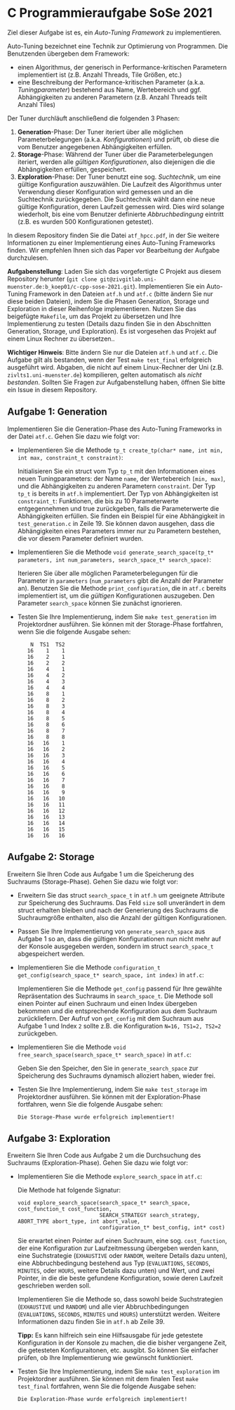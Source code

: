 # C Programmieraufgabe SoSe 2021

Ziel dieser Aufgabe ist es, ein _Auto-Tuning Framework_ zu implementieren.

Auto-Tuning bezeichnet eine Technik zur Optimierung von Programmen. Die Benutzenden übergeben dem Framework:

- einen Algorithmus, der generisch in Performance-kritischen Parametern implementiert ist (z.B. Anzahl Threads, Tile Größen, etc.)
- eine Beschreibung der Performance-kritischen Parameter (a.k.a. _Tuningparameter_) bestehend aus Name, Wertebereich und ggf. Abhängigkeiten zu anderen Parametern (z.B. Anzahl Threads teilt Anzahl Tiles)

Der Tuner durchläuft anschließend die folgenden 3 Phasen:
1. **Generation**-Phase:  Der Tuner iteriert über alle möglichen Parameterbelegungen (a.k.a. _Konfigurationen_) und prüft, ob diese die vom Benutzer angegebenen Abhängigkeiten erfüllen.
2. **Storage**-Phase:     Während der Tuner über die Parameterbelegungen iteriert, werden alle _gültigen Konfigurationen_, also diejenigen die die Abhängigkeiten erfüllen, gespeichert.
3. **Exploration**-Phase: Der Tuner benutzt eine sog. _Suchtechnik_, um eine gültige Konfiguration auszuwählen. Die Laufzeit des Algorithmus unter Verwendung dieser Konfiguration wird gemessen und an die Suchtechnik zurückgegeben. Die Suchtechnik wählt dann eine neue gültige Konfiguration, deren Laufzeit gemessen wird. Dies wird solange wiederholt, bis eine vom Benutzer definierte _Abbruchbedingung_ eintritt (z.B. es wurden 500 Konfigurationen getestet).

In diesem Repository finden Sie die Datei `atf_hpcc.pdf`, in der Sie weitere Informationen zu einer Implementierung eines Auto-Tuning Frameworks finden. Wir empfehlen Ihnen sich das Paper vor Bearbeitung der Aufgabe durchzulesen.

**Aufgabenstellung**: Laden Sie sich das vorgefertigte C Projekt aus diesem Repository herunter (`git clone git@zivgitlab.uni-muenster.de:b_koep01/c-cpp-sose-2021.git`). Implementieren Sie ein Auto-Tuning Framework in den Dateien `atf.h` und `atf.c` (bitte ändern Sie nur diese beiden Dateien), indem Sie die Phasen Generation, Storage und Exploration in dieser Reihenfolge implementieren. Nutzen Sie das beigefügte `Makefile`, um das Projekt zu übersetzen und Ihre Implementierung zu testen (Details dazu finden Sie in den Abschnitten Generation, Storage, und Exploration). Es ist vorgesehen das Projekt auf einem Linux Rechner zu übersetzen..

**Wichtiger Hinweis**: Bitte ändern Sie nur die Dateien `atf.h` und `atf.c`. Die Aufgabe gilt als bestanden, wenn der Test `make test_final` erfolgreich ausgeführt wird. Abgaben, die nicht auf einem Linux-Rechner der Uni (z.B. `zivlts1.uni-muenster.de`) kompilieren, gelten automatisch als _nicht bestanden_. Sollten Sie Fragen zur Aufgabenstellung haben, öffnen Sie bitte ein Issue in diesem Repository.

## Aufgabe 1: Generation

Implementieren Sie die Generation-Phase des Auto-Tuning Frameworks in der Datei `atf.c`. Gehen Sie dazu wie folgt vor:

- Implementieren Sie die Methode `tp_t create_tp(char* name, int min, int max, constraint_t constraint)`:
   
   Initialisieren Sie ein struct vom Typ `tp_t` mit den Informationen eines neuen Tuningparameters: der Name `name`, der Wertebereich `[min, max]`, und die Abhängigkeiten zu anderen Parametern `constraint`. Der Typ `tp_t` is bereits in `atf.h` implementiert. Der Typ von Abhängigkeiten ist `constraint_t`: Funktionen, die bis zu 10 Parameterwerte entgegennehmen und true zurückgeben, falls die Parameterwerte die Abhängigkeiten erfüllen. Sie finden ein Beispiel für eine Abhängigkeit in `test_generation.c` in Zeile 19. Sie können davon ausgehen, dass die Abhängigkeiten eines Parameters immer nur zu Parametern bestehen, die vor diesem Parameter definiert wurden. 

- Implementieren Sie die Methode `void generate_search_space(tp_t* parameters, int num_parameters, search_space_t* search_space)`:

   Iterieren Sie über alle möglichen Parameterbelegungen für die Parameter in `parameters` (`num_parameters` gibt die Anzahl der Parameter an). Benutzen Sie die Methode `print_configuration`, die in `atf.c` bereits implementiert ist, um die _gültigen_ Konfigurationen auszugeben. Den Parameter `search_space` können Sie zunächst ignorieren.
   
- Testen Sie Ihre Implementierung, indem Sie `make test_generation` im Projektordner ausführen. Sie können mit der Storage-Phase fortfahren, wenn Sie die folgende Ausgabe sehen:

    ```
        N  TS1  TS2
       16    1    1
       16    2    1
       16    2    2
       16    4    1
       16    4    2
       16    4    3
       16    4    4
       16    8    1
       16    8    2
       16    8    3
       16    8    4
       16    8    5
       16    8    6
       16    8    7
       16    8    8
       16   16    1
       16   16    2
       16   16    3
       16   16    4
       16   16    5
       16   16    6
       16   16    7
       16   16    8
       16   16    9
       16   16   10
       16   16   11
       16   16   12
       16   16   13
       16   16   14
       16   16   15
       16   16   16
    ```

## Aufgabe 2: Storage

Erweitern Sie Ihren Code aus Aufgabe 1 um die Speicherung des Suchraums (Storage-Phase). Gehen Sie dazu wie folgt vor:

- Erweitern Sie das struct `search_space_t` in `atf.h` um geeignete Attribute zur Speicherung des Suchraums. Das Feld `size` soll unverändert in dem struct erhalten bleiben und nach der Generierung des Suchraums die Suchraumgröße enthalten, also die Anzahl der gültigen Konfigurationen.

- Passen Sie Ihre Implementierung von `generate_search_space` aus Aufgabe 1 so an, dass die gültigen Konfigurationen nun nicht mehr auf der Konsole ausgegeben werden, sondern im struct `search_space_t` abgespeichert werden.

- Implementieren Sie die Methode `configuration_t get_config(search_space_t* search_space, int index)` in `atf.c`:

  Implementieren Sie die Methode `get_config` passend für Ihre gewählte Repräsentation des Suchraums in `search_space_t`. Die Methode soll einen Pointer auf einen Suchraum und einen Index übergeben bekommen und die entsprechende Konfiguration aus dem Suchraum zurückliefern. Der Aufruf von `get_config` mit dem Suchraum aus Aufgabe 1 und Index `2` sollte z.B. die Konfiguration `N=16, TS1=2, TS2=2` zurückgeben.

- Implementieren Sie die Methode `void free_search_space(search_space_t* search_space)` in `atf.c`:

  Geben Sie den Speicher, den Sie in `generate_search_space` zur Speicherung des Suchraums dynamisch alloziert haben, wieder frei.
  
- Testen Sie Ihre Implementierung, indem Sie `make test_storage` im Projektordner ausführen. Sie können mit der Exploration-Phase fortfahren, wenn Sie die folgende Ausgabe sehen:

  `Die Storage-Phase wurde erfolgreich implementiert!`

## Aufgabe 3: Exploration

Erweitern Sie Ihren Code aus Aufgabe 2 um die Durchsuchung des Suchraums (Exploration-Phase). Gehen Sie dazu wie folgt vor:

- Implementieren Sie die Methode `explore_search_space` in `atf.c`:
  
  Die Methode hat folgende Signatur:
  
  ```
  void explore_search_space(search_space_t* search_space, cost_function_t cost_function,
                            SEARCH_STRATEGY search_strategy, ABORT_TYPE abort_type, int abort_value,
                            configuration_t* best_config, int* cost)
  ```
  
  Sie erwartet einen Pointer auf einen Suchraum, eine sog. `cost_function`, der eine Konfiguration zur Laufzeitmessung übergeben werden kann, eine Suchstrategie (`EXHAUSTIVE` oder `RANDOM`, weitere Details dazu unten), eine Abbruchbedingung bestehend aus Typ (`EVALUATIONS`, `SECONDS`, `MINUTES`, oder `HOURS`, weitere Details dazu unten) und Wert, und zwei Pointer, in die die beste gefundene Konfiguration, sowie deren Laufzeit geschrieben werden soll.
  
  Implementieren Sie die Methode so, dass sowohl beide Suchstrategien (`EXHAUSTIVE` und `RANDOM`) und alle vier Abbruchbedingungen (`EVALUATIONS`, `SECONDS`, `MINUTES` und `HOURS`) unterstützt werden. Weitere Informationen dazu finden Sie in `atf.h` ab Zeile 39.
  
  **Tipp:** Es kann hilfreich sein eine Hilfsausgabe für jede getestete Konfiguration in der Konsole zu machen, die die bisher vergangene Zeit, die getesteten Konfiguraitonen, etc. ausgibt. So können Sie einfacher prüfen, ob Ihre Implementierung wie gewünscht funktioniert.
  
- Testen Sie Ihre Implementierung, indem Sie `make test_exploration` im Projektordner ausführen. Sie können mit dem finalen Test `make test_final` fortfahren, wenn Sie die folgende Ausgabe sehen:

  `Die Exploration-Phase wurde erfolgreich implementiert!`
